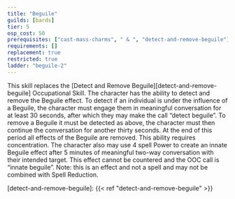 ```yaml
---
title: "Beguile"
guilds: [bards]
tier: 5
osp_cost: 50
prerequisites: ["cast-mass-charms", " & ", "detect-and-remove-beguile"]
requirements: []
replacement: true
restricted: true
ladder: "beguile-2"
---
```

This skill replaces the [Detect and Remove Beguile][detect-and-remove-beguile] Occupational Skill. The character has the ability to detect and remove the Beguile effect. To detect if an individual is under the influence of a Beguile, the character must engage them in meaningful conversation for at least 30 seconds, after which they may make the call “detect beguile”. To remove a Beguile it must be detected as above, the character must then continue the conversation for another thirty seconds. At the end of this period all effects of the Beguile are removed. This ability requires concentration. The character also may use 4 spell Power to create an innate Beguile effect after 5 minutes of meaningful two-way conversation with their intended target. This effect cannot be countered and the OOC call is “innate beguile”. Note: this is an effect and not a spell and may not be combined with Spell Reduction.

[detect-and-remove-beguile]: {{< ref "detect-and-remove-beguile" >}}